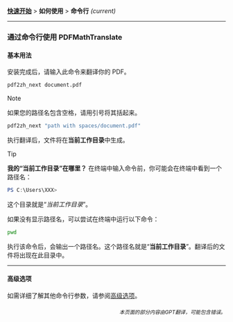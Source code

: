 [**快速开始**](./getting-started.md) > **如何使用** > **命令行** _(current)_

---

### 通过命令行使用 PDFMathTranslate

#### 基本用法

安装完成后，请输入此命令来翻译你的 PDF。

```bash
pdf2zh_next document.pdf
```

> [!NOTE]
> 
> 如果您的路径名包含空格，请用引号将其括起来。
> 
> ```bash
> pdf2zh_next "path with spaces/document.pdf"
> ```

执行翻译后，文件将在**当前工作目录**中生成。

> [!TIP]
> **我的“当前工作目录”在哪里？**
> 在终端中输入命令前，你可能会在终端中看到一个路径名：
> 
> ```powershell
> PS C:\Users\XXX>
> ```
> 
> 这个目录就是“*当前工作目录*”。
> 
> 如果没有显示路径名，可以尝试在终端中运行以下命令：
> 
> ```bash
> pwd
> ```
> 
> 执行该命令后，会输出一个路径名。这个路径名就是“**当前工作目录**”。翻译后的文件将出现在此目录中。

---

#### 高级选项

如需详细了解其他命令行参数，请参阅[高级选项](./../advanced/advanced.md)。

<div align="right"> 
<h6><small>本页面的部分内容由GPT翻译，可能包含错误。</small></h6>